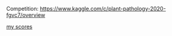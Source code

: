Competition: https://www.kaggle.com/c/plant-pathology-2020-fgvc7/overview

[my scores](images/scores.png)
